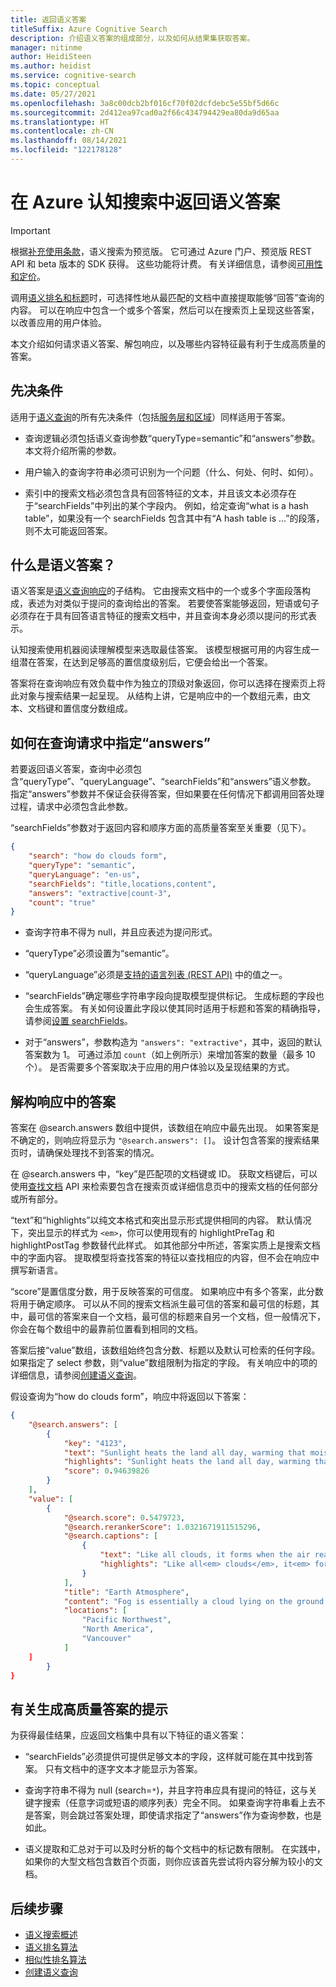 ```yaml
---
title: 返回语义答案
titleSuffix: Azure Cognitive Search
description: 介绍语义答案的组成部分，以及如何从结果集获取答案。
manager: nitinme
author: HeidiSteen
ms.author: heidist
ms.service: cognitive-search
ms.topic: conceptual
ms.date: 05/27/2021
ms.openlocfilehash: 3a8c00dcb2bf016cf70f02dcfdebc5e55bf5d66c
ms.sourcegitcommit: 2d412ea97cad0a2f66c434794429ea80da9d65aa
ms.translationtype: HT
ms.contentlocale: zh-CN
ms.lasthandoff: 08/14/2021
ms.locfileid: "122178128"
---
```

# <a name="return-a-semantic-answer-in-azure-cognitive-search"></a>在 Azure 认知搜索中返回语义答案

> [!IMPORTANT]
> 根据[补充使用条款](https://azure.microsoft.com/support/legal/preview-supplemental-terms/)，语义搜索为预览版。 它可通过 Azure 门户、预览版 REST API 和 beta 版本的 SDK 获得。 这些功能将计费。 有关详细信息，请参阅[可用性和定价](semantic-search-overview.md#availability-and-pricing)。

调用[语义排名和标题](semantic-how-to-query-request.md)时，可选择性地从最匹配的文档中直接提取能够“回答”查询的内容。 可以在响应中包含一个或多个答案，然后可以在搜索页上呈现这些答案，以改善应用的用户体验。

本文介绍如何请求语义答案、解包响应，以及哪些内容特征最有利于生成高质量的答案。

## <a name="prerequisites"></a>先决条件

适用于[语义查询](semantic-how-to-query-request.md#prerequisites)的所有先决条件（包括[服务层和区域](semantic-search-overview.md#availability-and-pricing)）同样适用于答案。

+ 查询逻辑必须包括语义查询参数“queryType=semantic”和“answers”参数。 本文将介绍所需的参数。

+ 用户输入的查询字符串必须可识别为一个问题（什么、何处、何时、如何）。

+ 索引中的搜索文档必须包含具有回答特征的文本，并且该文本必须存在于“searchFields”中列出的某个字段内。 例如，给定查询“what is a hash table”，如果没有一个 searchFields 包含其中有“A hash table is ...”的段落，则不太可能返回答案。

## <a name="what-is-a-semantic-answer"></a>什么是语义答案？

语义答案是[语义查询响应](semantic-how-to-query-request.md)的子结构。 它由搜索文档中的一个或多个字面段落构成，表述为对类似于提问的查询给出的答案。 若要使答案能够返回，短语或句子必须存在于具有回答语言特征的搜索文档中，并且查询本身必须以提问的形式表示。

认知搜索使用机器阅读理解模型来选取最佳答案。 该模型根据可用的内容生成一组潜在答案，在达到足够高的置信度级别后，它便会给出一个答案。

答案将在查询响应有效负载中作为独立的顶级对象返回，你可以选择在搜索页上将此对象与搜索结果一起呈现。 从结构上讲，它是响应中的一个数组元素，由文本、文档键和置信度分数组成。

<a name="query-params"></a>

## <a name="how-to-specify-answers-in-a-query-request"></a>如何在查询请求中指定“answers”

若要返回语义答案，查询中必须包含“queryType”、“queryLanguage”、“searchFields”和“answers”语义参数。 指定“answers”参数并不保证会获得答案，但如果要在任何情况下都调用回答处理过程，请求中必须包含此参数。

“searchFields”参数对于返回内容和顺序方面的高质量答案至关重要（见下）。 

```json
{
    "search": "how do clouds form",
    "queryType": "semantic",
    "queryLanguage": "en-us",
    "searchFields": "title,locations,content",
    "answers": "extractive|count-3",
    "count": "true"
}
```

+ 查询字符串不得为 null，并且应表述为提问形式。

+ “queryType”必须设置为“semantic”。

+ “queryLanguage”必须是[支持的语言列表 (REST API)](/rest/api/searchservice/preview-api/search-documents#queryLanguage) 中的值之一。

+ “searchFields”确定哪些字符串字段向提取模型提供标记。 生成标题的字段也会生成答案。 有关如何设置此字段以使其同时适用于标题和答案的精确指导，请参阅[设置 searchFields](semantic-how-to-query-request.md#searchfields)。 

+ 对于“answers”，参数构造为 `"answers": "extractive"`，其中，返回的默认答案数为 1。 可通过添加 `count`（如上例所示）来增加答案的数量（最多 10 个）。  是否需要多个答案取决于应用的用户体验以及呈现结果的方式。

## <a name="deconstruct-an-answer-from-the-response"></a>解构响应中的答案

答案在 @search.answers 数组中提供，该数组在响应中最先出现。 如果答案是不确定的，则响应将显示为 `"@search.answers": []`。 设计包含答案的搜索结果页时，请确保处理找不到答案的情况。

在 @search.answers 中，“key”是匹配项的文档键或 ID。 获取文档键后，可以使用[查找文档](/rest/api/searchservice/lookup-document) API 来检索要包含在搜索页或详细信息页中的搜索文档的任何部分或所有部分。

“text”和“highlights”以纯文本格式和突出显示形式提供相同的内容。 默认情况下，突出显示的样式为 `<em>`，你可以使用现有的 highlightPreTag 和 highlightPostTag 参数替代此样式。 如其他部分中所述，答案实质上是搜索文档中的字面内容。 提取模型将查找答案的特征以查找相应的内容，但不会在响应中撰写新语言。

“score”是置信度分数，用于反映答案的可信度。 如果响应中有多个答案，此分数将用于确定顺序。 可以从不同的搜索文档派生最可信的答案和最可信的标题，其中，最可信的答案来自一个文档，最可信的标题来自另一个文档，但一般情况下，你会在每个数组中的最靠前位置看到相同的文档。

答案后接“value”数组，该数组始终包含分数、标题以及默认可检索的任何字段。 如果指定了 select 参数，则“value”数组限制为指定的字段。 有关响应中的项的详细信息，请参阅[创建语义查询](semantic-how-to-query-request.md)。

假设查询为“how do clouds form”，响应中将返回以下答案：

```json
{
    "@search.answers": [
        {
            "key": "4123",
            "text": "Sunlight heats the land all day, warming that moist air and causing it to rise high into the   atmosphere until it cools and condenses into water droplets. Clouds generally form where air is ascending (over land in this case),   but not where it is descending (over the river).",
            "highlights": "Sunlight heats the land all day, warming that moist air and causing it to rise high into the   atmosphere until it cools and condenses into water droplets. Clouds generally form<em> where air is ascending</em> (over land in this case),   but not where it is<em> descending</em> (over the river).",
            "score": 0.94639826
        }
    ],
    "value": [
        {
            "@search.score": 0.5479723,
            "@search.rerankerScore": 1.0321671911515296,
            "@search.captions": [
                {
                    "text": "Like all clouds, it forms when the air reaches its dew point—the temperature at which an air mass is cool enough for its water vapor to condense into liquid droplets. This false-color image shows valley fog, which is common in the Pacific Northwest of North America.",
                    "highlights": "Like all<em> clouds</em>, it<em> forms</em> when the air reaches its dew point—the temperature at    which an air mass is cool enough for its water vapor to condense into liquid droplets. This false-color image shows valley<em> fog</em>, which is common in the Pacific Northwest of North America."
                }
            ],
            "title": "Earth Atmosphere",
            "content": "Fog is essentially a cloud lying on the ground. Like all clouds, it forms when the air reaches its dew point—the temperature at  \n\nwhich an air mass is cool enough for its water vapor to condense into liquid droplets.\n\nThis false-color image shows valley fog, which is common in the Pacific Northwest of North America. On clear winter nights, the \n\nground and overlying air cool off rapidly, especially at high elevations. Cold air is denser than warm air, and it sinks down into the \n\nvalleys. The moist air in the valleys gets chilled to its dew point, and fog forms. If undisturbed by winds, such fog may persist for \n\ndays. The Terra satellite captured this image of foggy valleys northeast of Vancouver in February 2010.\n\n\n",
            "locations": [
                "Pacific Northwest",
                "North America",
                "Vancouver"
            ]
    ]
        }
}

```

## <a name="tips-for-producing-high-quality-answers"></a>有关生成高质量答案的提示

为获得最佳结果，应返回文档集中具有以下特征的语义答案：

+ “searchFields”必须提供可提供足够文本的字段，这样就可能在其中找到答案。 只有文档中的逐字文本才能显示为答案。

+ 查询字符串不得为 null (search=`*`)，并且字符串应具有提问的特征，这与关键字搜索（任意字词或短语的顺序列表）完全不同。 如果查询字符串看上去不是答案，则会跳过答案处理，即使请求指定了“answers”作为查询参数，也是如此。

+ 语义提取和汇总对于可以及时分析的每个文档中的标记数有限制。 在实践中，如果你的大型文档包含数百个页面，则你应该首先尝试将内容分解为较小的文档。

## <a name="next-steps"></a>后续步骤

+ [语义搜索概述](semantic-search-overview.md)
+ [语义排名算法](semantic-ranking.md)
+ [相似性排名算法](index-ranking-similarity.md)
+ [创建语义查询](semantic-how-to-query-request.md)
